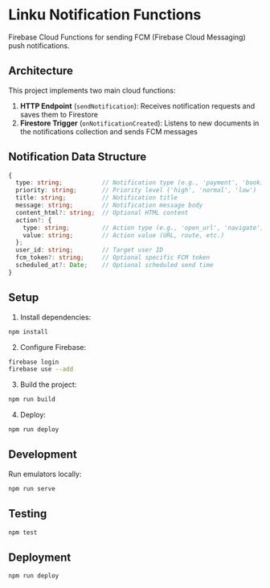 # Linku Notification Functions

Firebase Cloud Functions for sending FCM (Firebase Cloud Messaging) push notifications.

## Architecture

This project implements two main cloud functions:

1. **HTTP Endpoint** (`sendNotification`): Receives notification requests and saves them to Firestore
2. **Firestore Trigger** (`onNotificationCreated`): Listens to new documents in the notifications collection and sends FCM messages

## Notification Data Structure

```typescript
{
  type: string;           // Notification type (e.g., 'payment', 'booking', 'alert')
  priority: string;       // Priority level ('high', 'normal', 'low')
  title: string;          // Notification title
  message: string;        // Notification message body
  content_html?: string;  // Optional HTML content
  action?: {
    type: string;         // Action type (e.g., 'open_url', 'navigate')
    value: string;        // Action value (URL, route, etc.)
  };
  user_id: string;        // Target user ID
  fcm_token?: string;     // Optional specific FCM token
  scheduled_at?: Date;    // Optional scheduled send time
}
```

## Setup

1. Install dependencies:
```bash
npm install
```

2. Configure Firebase:
```bash
firebase login
firebase use --add
```

3. Build the project:
```bash
npm run build
```

4. Deploy:
```bash
npm run deploy
```

## Development

Run emulators locally:
```bash
npm run serve
```

## Testing

```bash
npm test
```

## Deployment

```bash
npm run deploy
```
